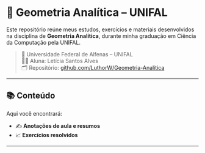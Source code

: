 # 📐 Geometria Analítica – UNIFAL

Este repositório reúne meus estudos, exercícios e materiais desenvolvidos na disciplina de **Geometria Analítica**, durante minha graduação em Ciência da Computação pela UNIFAL.

> 📍 Universidade Federal de Alfenas – UNIFAL  
> 👩‍🎓 Aluna: Letícia Santos Alves  
> 🗂️ Repositório: [github.com/LuthorW/Geometria-Analitica](https://github.com/LuthorW/GeometriaA)

---

## 📚 Conteúdo

Aqui você encontrará:

- ✍️ **Anotações de aula e resumos**
- 📈 **Exercícios resolvidos**

---
